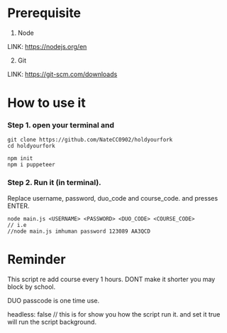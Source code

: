 # Prerequisite



1. Node 

LINK: https://nodejs.org/en

2. Git

LINK: https://git-scm.com/downloads

# How to use it



### Step 1. open your terminal and


```
git clone https://github.com/NateCC0902/holdyourfork
cd holdyourfork

npm init
npm i puppeteer

```


### Step 2. Run it (in terminal).

Replace username, password, duo_code and course_code. and presses ENTER.

```
node main.js <USERNAME> <PASSWORD> <DUO_CODE> <COURSE_CODE>
// i.e 
//node main.js imhuman password 123089 AA3QCD
```



# Reminder



This script re add course every 1 hours. DONT make it shorter you may block by school.

DUO passcode is one time use. 

headless: false // this is for show you how the script run it. and set it true will run the script background.
